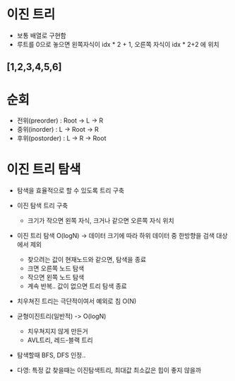 # 이진 트리 
- 보통 배열로 구현함 
- 루트를 0으로 놓으면 왼쪽자식이 idx * 2 + 1, 오른쪽 자식이 idx * 2+2 에 위치 
## [1,2,3,4,5,6]
# 순회 
- 전위(preorder) : Root -> L -> R 
- 중위(inorder) : L -> Root -> R 
- 후위(postorder) : L -> R -> Root 

# 이진 트리 탐색
- 탐색을 효율적으로 할 수 있도록 트리 구축 


- 이진 탐색 트리 구축 
    - 크기가 작으면 왼쪽 자식, 크거나 같으면 오른쪽 자식 위치 
- 이진 트리 탐색 O(logN)
    -> 데이터 크기에 따라 하위 데이터 중 한방향을 검색 대상에서 제외

    - 찾으려는 값이 현재노드와 같으면, 탐색을 종료 
    - 크면 오른쪽 노드 탐색 
    - 작으면 왼쪽 노드 탐색 
    - 계속 반복.. 값이 없으면 트리 탐색 종료 


- 치우쳐진 트리는 극단적이여서 예외로 침 O(N)
- 균형이진트리(일반적) -> O(logN)
    - 치우쳐지지 않게 만든거 
    - AVL트리, 레드-블랙 트리 

- 탐색할때 BFS, DFS 인정.. 
- 다영: 특정 값 찾을때는 이진탐색트리, 최대값 최소값은 힙이 좋지 않을까



